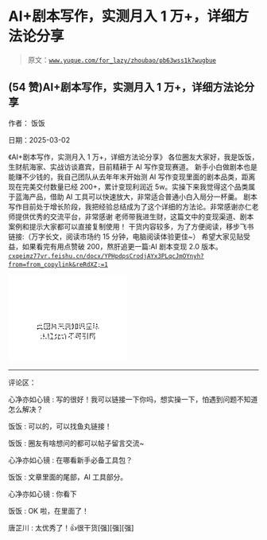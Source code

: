 # AI+剧本写作，实测月入 1 万+，详细方法论分享

> 原文：[`www.yuque.com/for_lazy/zhoubao/pb63wss1k7wugbue`](https://www.yuque.com/for_lazy/zhoubao/pb63wss1k7wugbue)

## (54 赞)AI+剧本写作，实测月入 1 万+，详细方法论分享

作者： 饭饭

日期：2025-03-02

《AI+剧本写作，实测月入 1 万+，详细方法论分享》 各位圈友大家好，我是饭饭， 生财航海家、实战访谈嘉宾，目前精耕于 AI 写作变现赛道。
新手小白做剧本也是能赚不少钱的，我自己团队从去年年末开始测 AI 写作变现里面的剧本品类，距离现在完美交付数量已经 200+，累计变现利润近 5w。实操下来我觉得这个品类属于蓝海产品，借助 AI 工具可以快速放大，非常适合普通小白入局分一杯羹。
剧本写作目前处于增长阶段，我把经验总结成为了这个详细的方法论。非常感谢亦仁老师提供优秀的交流平台，非常感谢
老师带我进生财，这篇文中的变现渠道、剧本案例和提示大家都可以直接复制使用！
干货内容较多，为了方便阅读，移步飞书链接:（万字长文，阅读市场约 15 分钟，电脑阅读体验更佳~）
希望大家见贴受益，如果看完有用点赞破 200，熬肝追更一篇:AI 剧本变现 2.0 版本。[`cxqeimz77vr.feishu.cn/docx/YPHpdpsCrodjAYx3PLqcJmOYnyh?from=from_copylink&reRdXZ;=1`](https://cxqeimz77vr.feishu.cn/docx/YPHpdpsCrodjAYx3PLqcJmOYnyh?from=from_copylink&reRdXZ;=1)

![](img/a292ab0eaec85f925685db890ebc4bef.png "None")

* * *

评论区：

心净亦如心镜 : 写的很好！我可以链接一下你吗，想实操一下，怕遇到问题不知道怎么解决？

饭饭 : 可以的，可以找鱼丸链接！

饭饭 : 圈友有啥想问的都可以帖子留言交流~

心净亦如心镜 : 在哪看新手必备工具包？

饭饭 : 文章里面的尾部，AI 工具部分。

心净亦如心镜 : 你看下

饭饭 : OK 啦，在里面了！

唐芷川 : 太优秀了！👍很干货[强][强][强]